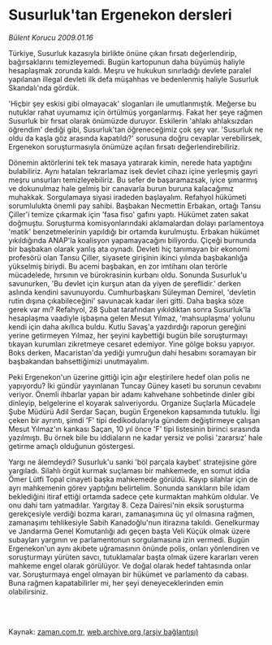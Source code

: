 # Susurluk'tan  Ergenekon dersleri

*Bülent Korucu 2009.01.16*

<td class="columnist-detail">
<p>Türkiye, Susurluk kazasıyla birlikte önüne çıkan fırsatı değerlendirip, bağırsaklarını temizleyemedi. Bugün  kartopunun daha büyümüş haliyle hesaplaşmak zorunda kaldı. Meşru ve hukukun sınırladığı devlete paralel yapılanan illegal devleti ilk defa müşahhas ve bedenlenmiş haliyle Susurluk Skandalı'nda gördük.</p>
<p>
<div id="haberMetinDiv">
<p>'Hiçbir şey eskisi gibi olmayacak' sloganları ile umutlanmıştık. Meğerse bu nutuklar rahat uyumamız için örtülmüş yorganlarmış. Fakat her şeye rağmen Susurluk bir fırsat olarak önümüzde duruyor. Eskilerin 'ahlakı ahlaksızdan öğrendim' dediği gibi, Susurluk'tan öğreneceğimiz çok şey var. 'Susurluk ne oldu da kaşla göz arasında kapatıldı?' sorusuna doğru cevaplar verebilirsek, Ergenekon soruşturmasıyla önümüze açılan fırsatı değerlendirebiliriz. 
<p>Dönemin aktörlerini tek tek masaya yatırarak kimin, nerede hata yaptığını bulabiliriz. Aynı hataları tekrarlamaz isek devlet cihazı içine yerleşmiş gayri meşru unsurları temizleyebiliriz. Bu sefer de başaramazsak, iyice şımarmış ve dokunulmaz hale gelmiş bir canavarla burun buruna kalacağımız muhakkak. Sorgulamaya siyasi iradeden başlayalım. Refahyol hükümeti sorumlulukta önemli pay sahibi. Başbakan Necmettin Erbakan, ortağı Tansu Çiller'i temize çıkarmak için 'fasa fiso' gafını yaptı. Hükümet zaten sakat doğmuştu. Soruşturma komisyonlarındaki aklamalardan dolayı parlamentoya 'matik' benzetmelerinin yapıldığı bir ortamda kurulmuştu. Erbakan hükümet yıkıldığında ANAP'la koalisyon yapamayacağını biliyordu. Çiçeği burnunda bir başbakan olarak yanlış ata oynadı. Devleti hiç tanımayan bir ekonomi profesörü olan Tansu Çiller, siyasete girişinin ikinci yılında başbakanlığa yükselmiş biriydi. Bu acemi başbakan, en zor imtihanı olan terörle mücadelede, hırsının ve bürokrasinin kurbanı oldu. Sonunda Susurluk'u savunurken, 'Bu devlet için kurşun atan da yiyen de şereflidir.' derken aslında kendini savunuyordu. Cumhurbaşkanı Süleyman Demirel, 'devletin rutin dışına çıkabileceğini' savunacak kadar ileri gitti. Daha başka söze gerek var mı? Refahyol, 28 Şubat tarafından yıkıldıktan sonra Susurluk'la hesaplaşma vaadiyle işbaşına gelen Mesut Yılmaz, 'mahsuplaşma' yolunu kendi için daha akıllıca buldu. Kutlu Savaş'a yazdırdığı raporun gereğini yerine getirmeyen Yılmaz, her şeyini kaybettiği bugün bile soruşturmayı tıkayan kurumları zikretmeye cesaret edemiyor. Yine gölge boksu yapıyor. Boks derken, Macaristan'da yediği yumruğun dahi hesabını soramayan bir başbakandan bahsettiğimizi unutmayalım.
<p>Peki Ergenekon'un üzerine gittiği için ağır eleştirilere hedef olan polis ne yapıyordu? İki gündür yayınlanan Tuncay Güney kaseti bu sorunun cevabını veriyor. Önemli ihbarlar yapan bir adamı kahvehane sohbetinde dinler gibi dinleyip, belgelerine el koyarak salıveriyordu. Organize Suçlarla Mücadele Şube Müdürü Adil Serdar Saçan, bugün Ergenekon kapsamında tutuklu. İlgi çeken bir ayrıntı, şimdi 'F' tipi dedikodularıyla gündem değiştirmeye çalışan Mesut Yılmaz'ın kankası Saçan, 10 yıl önce 'F' tipi listesinin birinci sırasında yazılmıştı. Bu örnek bile bu iddiaların ne kadar yersiz ve polisi 'zararsız' hale getirme amaçlı olduğunun göstergesi.
<p>Yargı ne âlemdeydi? Susurluk'u sanki 'böl parçala kaybet' stratejisine göre yargıladı. Silahlı örgüt kurmak suçlaması bir mahkemede, en somut iddia Ömer Lütfi Topal cinayeti başka mahkemede görüldü. Kayıp silahlar için de ayrı mahkemenin görev yaptığını belirtelim. Sonunda sanıkların bile idam beklediğini itiraf ettiği ortamda sadece çete kurmaktan mahkûm oldular. Ve onu dahi tam yatmadılar. Yargıtay 8. Ceza Dairesi'nin eksik soruşturma gerekçesiyle verdiği bozma kararı, zamanaşımına üç yıl olmasına rağmen, zamanaşımı tehlikesiyle Sabih Kanadoğlu'nun itirazına takıldı. Genelkurmay ve Jandarma Genel Komutanlığı adı geçen başta Veli Küçük olmak üzere subayları yargının ve parlamentonun sorgulamasına izin vermedi. Bugün Ergenekon'un aynı akıbete uğramasının önünde polis, onları yönlendiren ve soruşturmayı yürüten savcı, tutuklamalar başta olmak üzere kararları veren mahkeme engel olarak görülüyor. Ve doğal olarak hedef tahtasında onlar var. Soruşturmaya engel olmayan bir hükümet ve parlamento da cabası. Buna rağmen kapatabilirler mi, her şeyi deneyeceklerinden emin olabilirsiniz.
<p></p></p></p></p></p></div>
</p>


<p><br>
		 </br></p></td>

Kaynak: [zaman.com.tr](http://zaman.com.tr/yazar.do?yazino=804090), [web.archive.org (arşiv bağlantısı)](http://web.archive.org/web/20111122213757/http://www.zaman.com.tr:80/yazar.do?yazino=804090)
